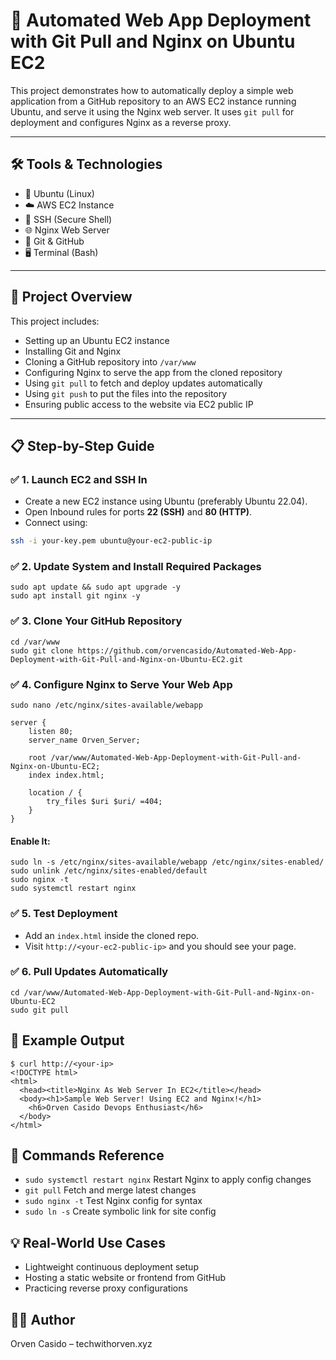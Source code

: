 # 🚀 Automated Web App Deployment with Git Pull and Nginx on Ubuntu EC2

This project demonstrates how to automatically deploy a simple web application from a GitHub repository to an AWS EC2 instance running Ubuntu, and serve it using the Nginx web server. It uses `git pull` for deployment and configures Nginx as a reverse proxy.

---

## 🛠 Tools & Technologies

- 🐧 Ubuntu (Linux)
- ☁️ AWS EC2 Instance
- 🔐 SSH (Secure Shell)
- 🌐 Nginx Web Server
- 🧠 Git & GitHub
- 🖥️ Terminal (Bash)

---

## 🚀 Project Overview

This project includes:

- Setting up an Ubuntu EC2 instance
- Installing Git and Nginx
- Cloning a GitHub repository into `/var/www`
- Configuring Nginx to serve the app from the cloned repository
- Using `git pull` to fetch and deploy updates automatically
- Using `git push` to put the files into the repository
- Ensuring public access to the website via EC2 public IP

---

## 📋 Step-by-Step Guide

### ✅ 1. Launch EC2 and SSH In

- Create a new EC2 instance using Ubuntu (preferably Ubuntu 22.04).
- Open Inbound rules for ports **22 (SSH)** and **80 (HTTP)**.
- Connect using:
```bash
ssh -i your-key.pem ubuntu@your-ec2-public-ip
```

### ✅ 2. Update System and Install Required Packages
```
sudo apt update && sudo apt upgrade -y
sudo apt install git nginx -y
```

### ✅ 3. Clone Your GitHub Repository
```
cd /var/www
sudo git clone https://github.com/orvencasido/Automated-Web-App-Deployment-with-Git-Pull-and-Nginx-on-Ubuntu-EC2.git
```

### ✅ 4. Configure Nginx to Serve Your Web App
```
sudo nano /etc/nginx/sites-available/webapp
```

```
server {
    listen 80;
    server_name Orven_Server;

    root /var/www/Automated-Web-App-Deployment-with-Git-Pull-and-Nginx-on-Ubuntu-EC2;
    index index.html;

    location / {
        try_files $uri $uri/ =404;
    }
}
``` 

#### Enable It:
```
sudo ln -s /etc/nginx/sites-available/webapp /etc/nginx/sites-enabled/
sudo unlink /etc/nginx/sites-enabled/default
sudo nginx -t
sudo systemctl restart nginx
```

### ✅ 5. Test Deployment
- Add an `index.html` inside the cloned repo.
- Visit `http://<your-ec2-public-ip>` and you should see your page.

### ✅ 6. Pull Updates Automatically
```
cd /var/www/Automated-Web-App-Deployment-with-Git-Pull-and-Nginx-on-Ubuntu-EC2
sudo git pull
```

## 📸 Example Output
```
$ curl http://<your-ip>
<!DOCTYPE html>
<html>
  <head><title>Nginx As Web Server In EC2</title></head>
  <body><h1>Sample Web Server! Using EC2 and Nginx!</h1>
    <h6>Orven Casido Devops Enthusiast</h6>
  </body>
</html>

```

## 📎 Commands Reference
- `sudo systemctl restart nginx`	Restart Nginx to apply config changes
- `git pull`	Fetch and merge latest changes
- `sudo nginx -t`	Test Nginx config for syntax
- `sudo ln -s`	Create symbolic link for site config

## 💡 Real-World Use Cases
- Lightweight continuous deployment setup
- Hosting a static website or frontend from GitHub
- Practicing reverse proxy configurations

## 🧑‍💻 Author
Orven Casido – techwithorven.xyz

